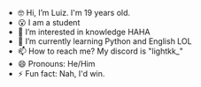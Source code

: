 - 🤓 Hi, I’m Luiz. I'm 19 years old.
- 😮 I am a student
- 👀 I’m interested in knowledge HAHA 
- 🌱 I’m currently learning Python and English LOL
- 📫 How to reach me? My discord is "lightkk_"
- 😄 Pronouns: He/Him
- ⚡ Fun fact: Nah, I'd win.

<!---
luizeduardoqj/luizeduardoqj is a ✨ special ✨ repository because its `README.md` (this file) appears on your GitHub profile.
You can click the Preview link to take a look at your changes.
--->
